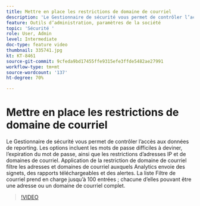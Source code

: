 ```yaml
---
title: Mettre en place les restrictions de domaine de courriel
description: 'Le Gestionnaire de sécurité vous permet de contrôler l’accès aux données de reporting. Les options incluent les mots de passe difficiles à deviner, l’expiration du mot de passe, ainsi que les restrictions d’adresses IP et de domaines de courriel. Application de la restriction de domaine de courriel filtre les adresses et domaines de courriel auxquels Analytics envoie des signets, des rapports téléchargeables et des alertes. La liste Filtre de courriel prend en charge jusqu’à 100 entrées ; chacune d’elles pouvant être une adresse ou un domaine de courriel complet. '
feature: Outils d’administration, paramètres de la société
topic: 'Sécurité '
role: User, Admin
level: Intermediate
doc-type: feature video
thumbnail: 335741.jpg
kt: KT-8461
source-git-commit: 9cfeda9bd17455ffe9315efe3ffde5482ae27991
workflow-type: tm+mt
source-wordcount: '137'
ht-degree: 70%

---
```



# Mettre en place les restrictions de domaine de courriel

Le Gestionnaire de sécurité vous permet de contrôler l’accès aux données de reporting. Les options incluent les mots de passe difficiles à deviner, l’expiration du mot de passe, ainsi que les restrictions d’adresses IP et de domaines de courriel. Application de la restriction de domaine de courriel filtre les adresses et domaines de courriel auxquels Analytics envoie des signets, des rapports téléchargeables et des alertes. La liste Filtre de courriel prend en charge jusqu’à 100 entrées ; chacune d’elles pouvant être une adresse ou un domaine de courriel complet.


>[!VIDEO](https://video.tv.adobe.com/v/335741/?quality=12&learn=on)